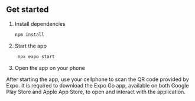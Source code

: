 ## Get started

1. Install dependencies

   ```bash
   npm install
   ```

2. Start the app

   ```bash
    npx expo start
   ```

3. Open the app on your phone

After starting the app, use your cellphone to scan the QR code provided by Expo. It is required to download the Expo Go app, available on both Google Play Store and Apple App Store, to open and interact with the application.
